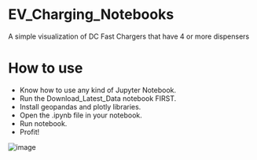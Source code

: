 # EV_Charging_Notebooks
A simple visualization of DC Fast Chargers that have 4 or more dispensers

# How to use
* Know how to use any kind of Jupyter Notebook.
* Run the Download_Latest_Data notebook FIRST.
* Install geopandas and plotly libraries.
* Open the .ipynb file in your notebook.
* Run notebook.
* Profit!

![image](https://github.com/jeffHoltStevenson/EV_Charging_Notebooks/assets/1831611/6833e408-41f9-4c98-a88d-69e62c686773)


